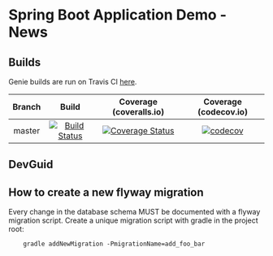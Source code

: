 # Spring Boot Application Demo - News





## Builds

Genie builds are run on Travis CI [here](https://travis-ci.org/Netflix/genie).

| Branch |                                                     Build                                                     |                                                                 Coverage (coveralls.io)                                                                |                                                        Coverage (codecov.io)                                                       |
|:------:|:-------------------------------------------------------------------------------------------------------------:|:------------------------------------------------------------------------------------------------------------------------------------------------------:|:----------------------------------------------------------------------------------------------------------------------------------:|
| master | [![Build Status](https://travis-ci.org/sekaiser/spring-boot-blueprint.svg?branch=master)](https://travis-ci.org/sekaiser/spring-boot-blueprint) | [![Coverage Status](https://coveralls.io/repos/github/Netflix/genie/badge.svg?branch=master)](https://coveralls.io/github/Netflix/genie?branch=master) | [![codecov](https://codecov.io/gh/Netflix/genie/branch/master/graph/badge.svg)](https://codecov.io/gh/Netflix/genie/branch/master) |



## DevGuid

## How to create a new flyway migration
Every change in the database schema MUST be documented with a flyway migration script.
Create a unique migration script with gradle in the project root:
```
    gradle addNewMigration -PmigrationName=add_foo_bar
```